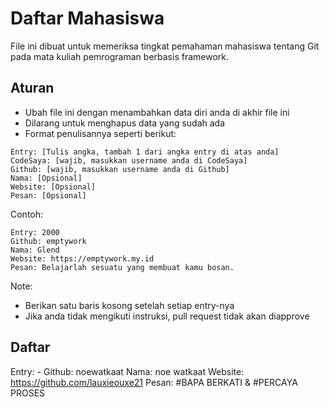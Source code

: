 # Daftar Mahasiswa

File ini dibuat untuk memeriksa tingkat pemahaman mahasiswa tentang Git pada mata kuliah pemrograman berbasis framework.


## Aturan

- Ubah file ini dengan menambahkan data diri anda di akhir file ini
- Dilarang untuk menghapus data yang sudah ada
- Format penulisannya seperti berikut:

```
Entry: [Tulis angka, tambah 1 dari angka entry di atas anda]
CodeSaya: [wajib, masukkan username anda di CodeSaya]
Github: [wajib, masukkan username anda di Github]
Nama: [Opsional]
Website: [Opsional]
Pesan: [Opsional]
```

Contoh:
```
Entry: 2000
Github: emptywork
Nama: Glend
Website: https://emptywork.my.id
Pesan: Belajarlah sesuatu yang membuat kamu bosan.
```
Note: 
- Berikan satu baris kosong setelah setiap entry-nya
- Jika anda tidak mengikuti instruksi, pull request tidak akan diapprove

## Daftar

Entry: -
Github: noewatkaat
Nama: noe watkaat
Website: https://github.com/lauxieouxe21
Pesan: #BAPA BERKATI & #PERCAYA PROSES
